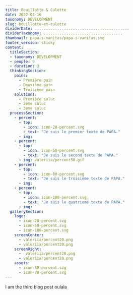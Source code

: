 ```yaml
---
title: Bouillotte & Culotte
date: 2022-04-16
taxonomy: DEVELOPMENT
slug: bouillotte-et-culotte
dividerDate: ..........................................
dividerTaxonomy: ...................................
thumbnail: papa-s-vanitas/papa-s-vanitas.svg
footer_version: sticky
content:
  titleSection:
  - taxonomy: DEVELOPMENT
  - people: 9
  - duration: 3
  thinkingSection:
    pains:
      - Première pain
      - Deuxième pain
      - Troisième pain
    solutions:
      - Première soluc
      - 2eme soluc
      - 3eme soluc
  processSection:
    - percent:
      - top:
        - icon: icon-20-percent.svg
        - text: "Je suis le premier texte de PAPA."
      - img: 
    - percent:
      - top:
        - icon: icon-50-percent.svg
        - text: "Je suis le second texte de PAPA."
      - img: valeriia/percent50.gif
    - percent:
      - top:
        - icon: icon-80-percent.svg 
        - text: "Je suis le troisième texte de PAPA."
      - img: 
    - percent:
      - top:
        - icon: icon-100-percent.svg 
        - text: "Je suis le quatrieme texte de PAPA."
      - img: 
  gallerySection:
    logo:
      - icon-20-percent.svg
      - icon-50-percent.svg
      - icon-100-percent.svg
    screenCenter: 
      - valeriia/percent20.png
      - valeriia/percent20.png
    screenRight:
      -  valeriia/percent20.png
      - valeriia/percent20.png
    assets:
      - icon-80-percent.svg
      - icon-80-percent.svg
---
```

I am the third blog post oulala